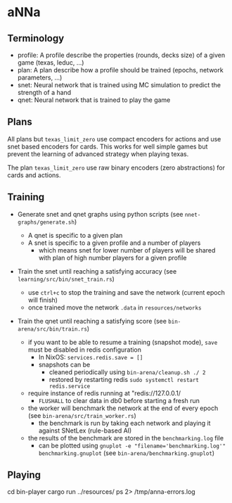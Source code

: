 # aNNa

## Terminology

- profile: A profile describe the properties (rounds, decks size) of a given game (texas, leduc, ...)
- plan: A plan describe how a profile should be trained (epochs, network parameters, ...)
- snet: Neural network that is trained using MC simulation to predict the strength of a hand
- qnet: Neural network that is trained to play the game

## Plans

All plans but `texas_limit_zero` use compact encoders for actions and use snet based encoders for cards.
This works for well simple games but prevent the learning of advanced strategy when playing texas.

The plan `texas_limit_zero` use raw binary encoders (zero abstractions) for cards and actions.

## Training

- Generate snet and qnet graphs using python scripts (see `nnet-graphs/generate.sh`)
  - A qnet is specific to a given plan
  - A snet is specific to a given profile and a number of players
    - which means snet for lower number of players will be shared with plan of high number players for a given profile

- Train the snet until reaching a satisfying accuracy (see `learning/src/bin/snet_train.rs`)
  - use `ctrl+c` to stop the training and save the network (current epoch will finish)
  - once trained move the network `.data` in `resources/networks`

- Train the qnet until reaching a satisfying score (see `bin-arena/src/bin/train.rs`)
  - if you want to be able to resume a training (snapshot mode), `save` must be disabled in redis configuration
    - In NixOS: `services.redis.save = []`
    - snapshots can be
      - cleaned periodically using `bin-arena/cleanup.sh ./ 2`
      - restored by restarting redis `sudo systemctl restart redis.service`
  - require instance of redis running at "redis://127.0.0.1/ 
    - `FLUSHALL` to clear data in db0 before starting a fresh run
  - the worker will benchmark the network at the end of every epoch (see `bin-arena/src/train_worker.rs`)
    - the benchmark is run by taking each network and playing it against SNetLex (rule-based AI)
  - the results of the benchmark are stored in the `benchmarking.log` file
    - can be plotted using 
      `gnuplot -e "filename='benchmarking.log'" benchmarking.gnuplot` (see `bin-arena/benchmarking.gnuplot`)

## Playing

   cd bin-player
   cargo run ../resources/ ps 2> /tmp/anna-errors.log
